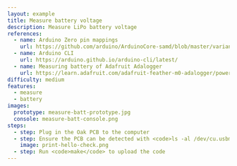 ```yaml
---
layout: example
title: Measure battery voltage
description: Measure LiPo battery voltage
references:
  - name: Arduino Zero pin mappings
    url: https://github.com/arduino/ArduinoCore-samd/blob/master/variants/arduino_zero/variant.cpp
  - name: Arduino CLI
    url: https://arduino.github.io/arduino-cli/latest/
  - name: Measuring battery of Adafruit Adalogger
    url: https://learn.adafruit.com/adafruit-feather-m0-adalogger/power-management#measuring-battery-2060084-9
difficulty: medium
features:
  - measure
  - battery
images:
  prototype: measure-batt-prototype.jpg
  console: measure-batt-console.png
steps:
  - step: Plug in the Oak PCB to the computer
  - step: Ensure the PCB can be detected with <code>ls -al /dev/cu.usbmodem</code> and <code>arduino-cli board list</code>
    image: print-hello-check.png
  - step: Run <code>make</code> to upload the code
---
```

